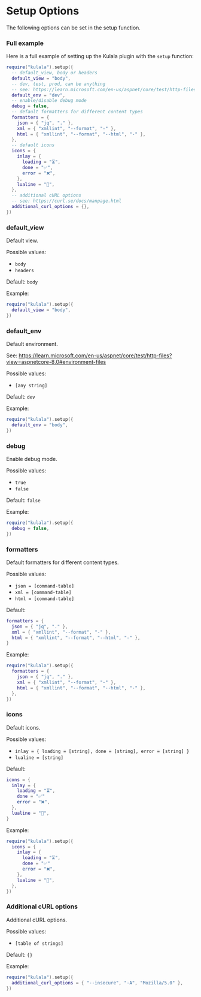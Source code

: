 # Setup Options

The following options can be set in the setup function.

### Full example

Here is a full example of setting up the Kulala plugin with the `setup` function:

```lua title="setup.lua"
require("kulala").setup({
  -- default_view, body or headers
  default_view = "body",
  -- dev, test, prod, can be anything
  -- see: https://learn.microsoft.com/en-us/aspnet/core/test/http-files?view=aspnetcore-8.0#environment-files
  default_env = "dev",
  -- enable/disable debug mode
  debug = false,
  -- default formatters for different content types
  formatters = {
    json = { "jq", "." },
    xml = { "xmllint", "--format", "-" },
    html = { "xmllint", "--format", "--html", "-" },
  },
  -- default icons
  icons = {
    inlay = {
      loading = "⏳",
      done = "✅",
      error = "❌",
    },
    lualine = "🐼",
  },
  -- additional cURL options
  -- see: https://curl.se/docs/manpage.html
  additional_curl_options = {},
})
```

### default_view

Default view.

Possible values:

- `body`
- `headers`

Default: `body`

Example:

```lua
require("kulala").setup({
  default_view = "body",
})
```

### default_env

Default environment.

See: https://learn.microsoft.com/en-us/aspnet/core/test/http-files?view=aspnetcore-8.0#environment-files

Possible values:

- `[any string]`

Default: `dev`

Example:

```lua
require("kulala").setup({
  default_env = "body",
})
```

### debug

Enable debug mode.

Possible values:

- `true`
- `false`

Default: `false`

Example:

```lua
require("kulala").setup({
  debug = false,
})
```

### formatters

Default formatters for different content types.

Possible values:

- `json = [command-table]`
- `xml = [command-table]`
- `html = [command-table]`

Default:

```lua
formatters = {
  json = { "jq", "." },
  xml = { "xmllint", "--format", "-" },
  html = { "xmllint", "--format", "--html", "-" },
}
```

Example:

```lua
require("kulala").setup({
  formatters = {
    json = { "jq", "." },
    xml = { "xmllint", "--format", "-" },
    html = { "xmllint", "--format", "--html", "-" },
  },
})
```

### icons

Default icons.

Possible values:

- `inlay = { loading = [string], done = [string], error = [string] }`
- `lualine = [string]`

Default:

```lua
icons = {
  inlay = {
    loading = "⏳",
    done = "✅"
    error = "❌",
  },
  lualine = "🐼",
}
```

Example:

```lua
require("kulala").setup({
  icons = {
    inlay = {
      loading = "⏳",
      done = "✅"
      error = "❌",
    },
    lualine = "🐼",
  },
})
```

### Additional cURL options

Additional cURL options.

Possible values:

- `[table of strings]`

Default: `{}`

Example:

```lua
require("kulala").setup({
  additional_curl_options = { "--insecure", "-A", "Mozilla/5.0" },
})
```

